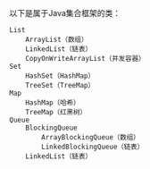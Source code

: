 以下是属于Java集合框架的类：	
	
	List
		ArrayList（数组）
		LinkedList（链表）
		CopyOnWriteArrayList（并发容器）
	Set
		HashSet（HashMap）
		TreeSet（TreeMap）
	Map
		HashMap（哈希）
		TreeMap（红黑树）
	Queue
		BlockingQueue
			ArrayBlockingQueue（数组）
			LinkedBlockingQueue（链表）
		LinkedList（链表）

		
